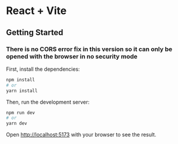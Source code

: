 # React + Vite

## Getting Started
### There is no CORS error fix in this version so it can only be opened with the browser in no security mode

First, install the dependencies: 

```bash
npm install
# or
yarn install
```

Then, run the development server:

```bash
npm run dev
# or
yarn dev
```

Open [http://localhost:5173](http://localhost:5173) with your browser to see the result.
